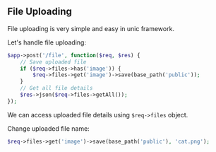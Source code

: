 ## File Uploading

File uploading is very simple and easy in unic framework.

Let's handle file uploading:
```php
$app->post('/file', function($req, $res) {
    // Save uploaded file
    if ($req->files->has('image')) {
        $req->files->get('image')->save(base_path('public'));
    }
    // Get all file details
    $res->json($req->files->getAll());
});
```

We can access uploaded file details using `$req->files` object.

Change uploaded file name:

```php
$req->files->get('image')->save(base_path('public'), 'cat.png');
```
